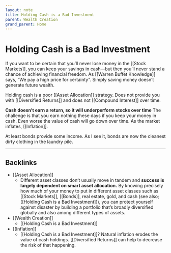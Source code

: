 ```yaml
---
layout: note
title: Holding Cash is a Bad Investment
parent: Wealth Creation
grand_parent: Home
---
```


# Holding Cash is a Bad Investment

If you want to be certain that you’ll never lose money in the [[Stock Markets]], you can keep your savings in cash—but then you’ll never stand a chance of achieving financial freedom. As [[Warren Buffet Knowledge]] says, “We pay a high price for certainty". Simply saving money doesn’t generate future wealth.

Holding cash is a poor [[Asset Allocation]] strategy. Does not provide you with [[Diversified Returns]] and does not [[Compound Interest]] over time.

**Cash doesn’t earn a return, so it will underperform stocks over time** The challenge is that you earn nothing these days if you keep your money in cash. Even worse the value of cash will go down over time. As the market inflates, [[Inflation]].

At least bonds provide some income. As I see it, bonds are now the cleanest dirty clothing in the laundry pile.

---
## Backlinks
* [[Asset Allocation]]
	* Different asset classes don’t usually move in tandem and **success is largely dependent on smart asset allocation.** By knowing precisely how much of your money to put in different asset classes such as [[Stock Markets]], [[Bonds]], real estate, gold, and cash (see also; [[Holding Cash is a Bad Investment]]), you can protect yourself against disaster by building a portfolio that’s broadly diversified globally and also among different types of assets.
* [[Wealth Creation]]
	* [[Holding Cash is a Bad Investment]]
* [[Inflation]]
	* [[Holding Cash is a Bad Investment]]? Natural inflation erodes the value of cash holdings. [[Diversified Returns]] can help to decrease the risk of that happening.

